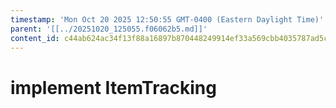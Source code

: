```yaml
---
timestamp: 'Mon Oct 20 2025 12:50:55 GMT-0400 (Eastern Daylight Time)'
parent: '[[../20251020_125055.f06062b5.md]]'
content_id: c44ab624ac34f13f88a16897b870448249914ef33a569cbb4035787ad5c021e8
---
```


# implement ItemTracking
